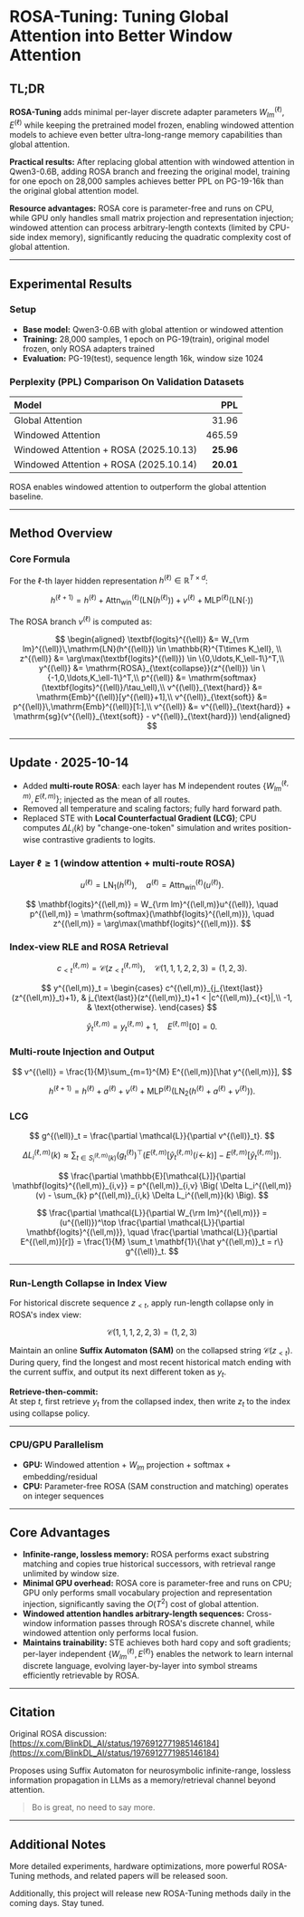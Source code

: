 # ROSA-Tuning: Tuning Global Attention into Better Window Attention

## TL;DR

**ROSA-Tuning** adds minimal per-layer discrete adapter parameters $W_{lm}^{(\ell)}, E^{(\ell)}$ while keeping the pretrained model frozen, enabling windowed attention models to achieve even better ultra-long-range memory capabilities than global attention.

**Practical results:** After replacing global attention with windowed attention in Qwen3-0.6B, adding ROSA branch and freezing the original model, training for one epoch on 28,000 samples achieves better PPL on PG-19-16k than the original global attention model.

**Resource advantages:** ROSA core is parameter-free and runs on CPU, while GPU only handles small matrix projection and representation injection; windowed attention can process arbitrary-length contexts (limited by CPU-side index memory), significantly reducing the quadratic complexity cost of global attention.

---

## Experimental Results

### Setup

- **Base model:** Qwen3-0.6B with global attention or windowed attention  
- **Training:** 28,000 samples, 1 epoch on PG-19(train), original model frozen, only ROSA adapters trained  
- **Evaluation:** PG-19(test), sequence length 16k, window size 1024  

### Perplexity (PPL) Comparison On Validation Datasets

| Model | PPL |
|:------|----:|
| Global Attention | 31.96 |
| Windowed Attention | 465.59 |
| Windowed Attention + ROSA (2025.10.13) | **25.96** |
| Windowed Attention + ROSA (2025.10.14) | **20.01** |

ROSA enables windowed attention to outperform the global attention baseline.

---

## Method Overview

### Core Formula

For the $\ell$-th layer hidden representation $h^{(\ell)} \in \mathbb{R}^{T\times d}$:

$$
h^{(\ell+1)} = h^{(\ell)} + \mathrm{Attn}^{(\ell)}_{\text{win}}(\mathrm{LN}(h^{(\ell)})) + v^{(\ell)} + \mathrm{MLP}^{(\ell)}(\mathrm{LN}(\cdot))
$$

The ROSA branch $v^{(\ell)}$ is computed as:

$$
\begin{aligned}
\textbf{logits}^{(\ell)} &= W_{\rm lm}^{(\ell)}\,\mathrm{LN}(h^{(\ell)}) \in \mathbb{R}^{T\times K_\ell}, \\
z^{(\ell)} &= \arg\max(\textbf{logits}^{(\ell)}) \in \{0,\ldots,K_\ell-1\}^T,\\
y^{(\ell)} &= \mathrm{ROSA}_{\text{collapse}}(z^{(\ell)}) \in \{-1,0,\ldots,K_\ell-1\}^T,\\
p^{(\ell)} &= \mathrm{softmax}(\textbf{logits}^{(\ell)}/\tau_\ell),\\
v^{(\ell)}_{\text{hard}} &= \mathrm{Emb}^{(\ell)}[y^{(\ell)}+1],\\
v^{(\ell)}_{\text{soft}} &= p^{(\ell)}\,\mathrm{Emb}^{(\ell)}[1:],\\
v^{(\ell)} &= v^{(\ell)}_{\text{hard}} + \mathrm{sg}(v^{(\ell)}_{\text{soft}} - v^{(\ell)}_{\text{hard}})
\end{aligned}
$$

---

## Update · 2025-10-14

- Added **multi-route ROSA**: each layer has M independent routes $\{W_{lm}^{(\ell,m)}, E^{(\ell,m)}\}$; injected as the mean of all routes.  
- Removed all temperature and scaling factors; fully hard forward path.  
- Replaced STE with **Local Counterfactual Gradient (LCG)**; CPU computes $\Delta L_i(k)$ by "change-one-token" simulation and writes position-wise contrastive gradients to logits.  

### Layer $\ell \ge 1$ (window attention + multi-route ROSA)

$$
u^{(\ell)} = \mathrm{LN}_1(h^{(\ell)}), \quad a^{(\ell)} = \mathrm{Attn}^{(\ell)}_{\mathrm{win}}(u^{(\ell)}).
$$

$$
\mathbf{logits}^{(\ell,m)} = W_{\rm lm}^{(\ell,m)}u^{(\ell)}, \quad p^{(\ell,m)} = \mathrm{softmax}(\mathbf{logits}^{(\ell,m)}), \quad z^{(\ell,m)} = \arg\max(\mathbf{logits}^{(\ell,m)}).
$$

### Index-view RLE and ROSA Retrieval

$$
c^{(\ell,m)}_{<t} = \mathcal{C}(z^{(\ell,m)}_{<t}), \quad \mathcal{C}(1,1,1,2,2,3) = (1,2,3).
$$

$$
y^{(\ell,m)}_t = \begin{cases} c^{(\ell,m)}_{j_{\text{last}}(z^{(\ell,m)}_t)+1}, & j_{\text{last}}(z^{(\ell,m)}_t)+1 < |c^{(\ell,m)}_{<t}|,\\ -1, & \text{otherwise}. \end{cases}
$$

$$
\hat y^{(\ell,m)}_t = y^{(\ell,m)}_t + 1, \quad E^{(\ell,m)}[0] = 0.
$$

### Multi-route Injection and Output

$$
v^{(\ell)} = \frac{1}{M}\sum_{m=1}^{M} E^{(\ell,m)}[\hat y^{(\ell,m)}],
$$

$$
h^{(\ell+1)} = h^{(\ell)} + a^{(\ell)} + v^{(\ell)} + \mathrm{MLP}^{(\ell)}(\mathrm{LN}_2(h^{(\ell)} + a^{(\ell)} + v^{(\ell)})).
$$

### LCG 

$$
g^{(\ell)}_t = \frac{\partial \mathcal{L}}{\partial v^{(\ell)}_t}.
$$

$$
\Delta L_i^{(\ell,m)}(k) \approx \sum_{t \in S_i^{(\ell,m)}(k)} (g^{(\ell)}_t)^\top (E^{(\ell,m)}[\hat y^{(\ell,m)}_t(i \!\leftarrow\! k)] - E^{(\ell,m)}[\hat y^{(\ell,m)}_t]).
$$

$$
\frac{\partial \mathbb{E}[\mathcal{L}]}{\partial \mathbf{logits}^{(\ell,m)}_{i,v}} = p^{(\ell,m)}_{i,v} \Big( \Delta L_i^{(\ell,m)}(v) - \sum_{k} p^{(\ell,m)}_{i,k} \Delta L_i^{(\ell,m)}(k) \Big).
$$

$$
\frac{\partial \mathcal{L}}{\partial W_{\rm lm}^{(\ell,m)}} = (u^{(\ell)})^\top \frac{\partial \mathcal{L}}{\partial \mathbf{logits}^{(\ell,m)}}, \quad \frac{\partial \mathcal{L}}{\partial E^{(\ell,m)}[r]} = \frac{1}{M} \sum_t \mathbf{1}\{\hat y^{(\ell,m)}_t = r\} g^{(\ell)}_t.
$$

---

### Run-Length Collapse in Index View

For historical discrete sequence $z_{<t}$, apply run-length collapse only in ROSA's index view:

$$
\mathcal{C}(1,1,1,2,2,3) = (1,2,3)
$$

Maintain an online **Suffix Automaton (SAM)** on the collapsed string $\mathcal{C}(z_{<t})$.  
During query, find the longest and most recent historical match ending with the current suffix, and output its next different token as $y_t$.

**Retrieve-then-commit:**  
At step *t*, first retrieve $y_t$ from the collapsed index, then write $z_t$ to the index using collapse policy.

---

### CPU/GPU Parallelism

- **GPU:** Windowed attention + $W_{lm}$ projection + softmax + embedding/residual  
- **CPU:** Parameter-free ROSA (SAM construction and matching) operates on integer sequences  

---

## Core Advantages

- **Infinite-range, lossless memory:** ROSA performs exact substring matching and copies true historical successors, with retrieval range unlimited by window size.  
- **Minimal GPU overhead:** ROSA core is parameter-free and runs on CPU; GPU only performs small vocabulary projection and representation injection, significantly saving the $O(T^2)$ cost of global attention.  
- **Windowed attention handles arbitrary-length sequences:** Cross-window information passes through ROSA's discrete channel, while windowed attention only performs local fusion.  
- **Maintains trainability:** STE achieves both hard copy and soft gradients; per-layer independent $\{W_{lm}^{(\ell)}, E^{(\ell)}\}$ enables the network to learn internal discrete language, evolving layer-by-layer into symbol streams efficiently retrievable by ROSA.  

---

## Citation

Original ROSA discussion: [https://x.com/BlinkDL_AI/status/1976912771985146184](https://x.com/BlinkDL_AI/status/1976912771985146184)

Proposes using Suffix Automaton for neurosymbolic infinite-range, lossless information propagation in LLMs as a memory/retrieval channel beyond attention.

> Bo is great, no need to say more.

---

## Additional Notes

More detailed experiments, hardware optimizations, more powerful ROSA-Tuning methods, and related papers will be released soon.  

Additionally, this project will release new ROSA-Tuning methods daily in the coming days. Stay tuned.
